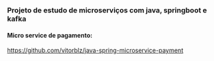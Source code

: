 ### Projeto de estudo de microserviços com java, springboot e kafka 

#### Micro service de pagamento:
https://github.com/vitorblz/java-spring-microservice-payment